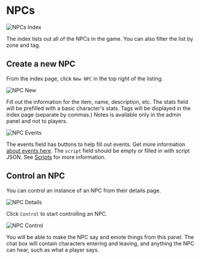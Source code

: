 # NPCs

![NPCs Index](/images/admin-npc-index.png)

The index lists out all of the NPCs in the game. You can also filter the list by zone and tag.

## Create a new NPC

From the index page, click `New NPC` in the top right of the listing.

![NPC New](/images/admin-npc-new.png)

Fill out the information for the item, name, description, etc. The stats field will be prefilled with a basic character's stats. Tags will be displayed in the index page (separate by commas.) Notes is available only in the admin panel and not to players.

![NPC Events](/images/admin-npc-events.png)

The events field has buttons to help fill out events. Get more information [about events here][events]. The `script` field should be empty or filled in with script JSON. See [Scripts][scripts] for more information.

## Control an NPC

You can control an instance of an NPC from their details page.

![NPC Details](/images/admin-npc-show-spawners.png)

Click `Control` to start controlling an NPC.

![NPC Control](/images/admin-npc-control.png)

You will be able to make the NPC say and emote things from this panel. The chat box will contain characters entering and leaving, and anything the NPC can hear, such as what a player says.

[events]: /admin/events/
[scripts]: /admin/scripts/
